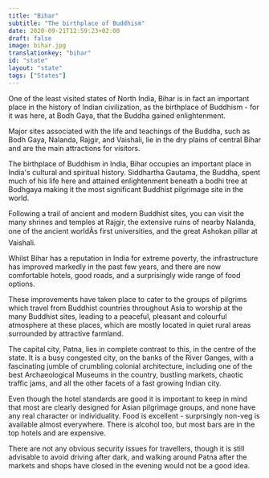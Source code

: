 ```yaml
---
title: "Bihar"
subtitle: "The birthplace of Buddhism"
date: 2020-09-21T12:59:23+02:00
draft: false
image: bihar.jpg
translationkey: "bihar"
id: "state"
layout: "state"
tags: ["States"] 
---
```




One of the least visited states of North India, Bihar is in fact an important place in the history of Indian civilization, as the birthplace of Buddhism - for it was here, at Bodh Gaya, that the Buddha gained enlightenment.

Major sites associated with the life and teachings of the Buddha, such as Bodh Gaya, Nalanda, Rajgir, and Vaishali, lie in the dry plains of central Bihar and are the main attractions for visitors.
 

The birthplace of Buddhism in India, Bihar occupies an important place in India's cultural and spiritual history. Siddhartha Gautama, the Buddha, spent much of his life here and attained enlightenment beneath a bodhi tree at Bodhgaya making it the most significant Buddhist pilgrimage site in the world.

Following a trail of ancient and modern Buddhist sites, you can visit the many shrines and temples at Rajgir, the extensive ruins of nearby Nalanda, one of the ancient worldÂs first universities, and the great Ashokan pillar at Vaishali.

Whilst Bihar has a reputation in India for extreme poverty, the infrastructure has improved markedly in the past few years, and there are now comfortable hotels, good roads, and a surprisingly wide range of food options.

These improvements have taken place to cater to the groups of pilgrims which travel from Buddhist countries throughout Asia to worship at the many Buddhist sites, leading to a peaceful, pleasant and colourful atmosphere at these places, which are mostly located in quiet rural areas surrounded by attractive farmland.

The capital city, Patna, lies in complete contrast to this, in the centre of the state. It is a busy congested city, on the banks of the River Ganges, with a fascinating jumble of crumbling colonial architecture, including one of the best Archaeological Museums in the country, bustling markets, chaotic traffic jams, and all the other facets of a fast growing Indian city.

Even though the hotel standards are good it is important to keep in mind that most are clearly designed for Asian pilgrimage groups, and none have any real character or individuality. Food is excellent - surprsingly non-veg is available almost everywhere. There is alcohol too, but most bars are in the top hotels and are expensive.

There are not any obvious security issues for travellers, though it is still advisable to avoid driving after dark, and walking around Patna after the markets and shops have closed in the evening would not be a good idea.
